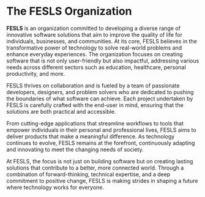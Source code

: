 # The FESLS Organization
**FESLS** is an organization committed to developing a diverse range of innovative software solutions that aim to improve the quality of life for individuals, businesses, and communities. At its core, FESLS believes in the transformative power of technology to solve real-world problems and enhance everyday experiences. The organization focuses on creating software that is not only user-friendly but also impactful, addressing various needs across different sectors such as education, healthcare, personal productivity, and more.

FESLS thrives on collaboration and is fueled by a team of passionate developers, designers, and problem solvers who are dedicated to pushing the boundaries of what software can achieve. Each project undertaken by FESLS is carefully crafted with the end-user in mind, ensuring that the solutions are both practical and accessible.

From cutting-edge applications that streamline workflows to tools that empower individuals in their personal and professional lives, FESLS aims to deliver products that make a meaningful difference. As technology continues to evolve, FESLS remains at the forefront, continuously adapting and innovating to meet the changing needs of society.

At FESLS, the focus is not just on building software but on creating lasting solutions that contribute to a better, more connected world. Through a combination of forward-thinking, technical expertise, and a deep commitment to positive change, FESLS is making strides in shaping a future where technology works for everyone.
